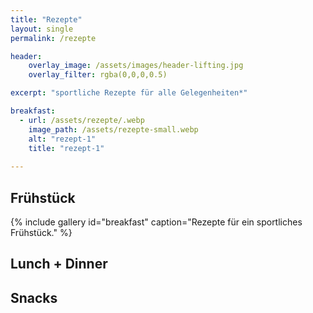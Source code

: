 ```yaml
---
title: "Rezepte"
layout: single
permalink: /rezepte

header:
    overlay_image: /assets/images/header-lifting.jpg
    overlay_filter: rgba(0,0,0,0.5)

excerpt: "sportliche Rezepte für alle Gelegenheiten*"

breakfast:
  - url: /assets/rezepte/.webp
    image_path: /assets/rezepte-small.webp
    alt: "rezept-1"
    title: "rezept-1"
    
---
```



## Frühstück

{% include gallery id="breakfast" caption="Rezepte für ein sportliches Frühstück." %}


## Lunch + Dinner


## Snacks

